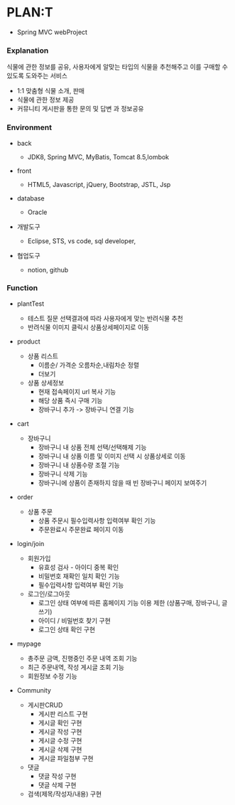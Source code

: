 # PLAN:T
 - Spring MVC webProject
 
 ### Explanation
  식물에 관한 정보를 공유, 사용자에게 알맞는 타입의 식물을 추천해주고 이를 구매할 수 있도록 도와주는 서비스
 
  * 1:1 맞춤형 식물 소개, 판매
  * 식물에 관한 정보 제공
  * 커뮤니티 게시판을 통한 문의 및 답변 과 정보공유

 ### Environment
  * back
    * JDK8, Spring MVC, MyBatis, Tomcat 8.5,lombok
  
  * front
    * HTML5, Javascript, jQuery, Bootstrap, JSTL, Jsp
  
  * database
    * Oracle
  * 개발도구
    * Eclipse, STS, vs code, sql developer, 
  * 협업도구
    * notion, github 


 ### Function
  * plantTest
      * 테스트 질문 선택결과에 따라 사용자에게 맞는 반려식물 추천
      * 반려식물 이미지 클릭시 상품상세페이지로 이동

  * product
    * 상품 리스트 
      * 이름순/ 가격순 오름차순,내림차순 정렬 
      * 더보기 
    * 상품 상세정보 
      * 현재 접속페이지 url 복사 기능
      * 해당 상품 즉시 구매 기능
      * 장바구니 추가 -> 장바구니 연결 기능
      
  * cart 
    * 장바구니 
      * 장바구니 내 상품 전체 선택/선택해제 기능 
      * 장바구니 내 상품 이름 및 이미지 선택 시 상품상세로 이동
      * 장바구니 내 상품수량 조절 기능
      * 장바구니 삭제 기능
      * 장바구니에 상품이 존재하지 않을 때 빈 장바구니 페이지 보여주기

  * order 
    * 상품 주문 
      * 상품 주문시 필수입력사항 입력여부 확인 기능
      * 주문완료시 주문완료 페이지 이동

  * login/join
      * 회원가입 
        * 유효성 검사 - 아이디 중복 확인 
        * 비밀번호 재확인 일치 확인 기능
        * 필수입력사항 입력여부 확인 기능
      * 로그인/로그아웃 
        * 로그인 상태 여부에 따른 홈페이지 기능 이용 제한 (상품구매, 장바구니, 글쓰기)
        * 아이디 / 비밀번호 찾기 구현
        * 로그인 상태 확인 구현
        
   * mypage
      * 총주문 금액, 진행중인 주문 내역 조회 기능
      * 최근 주문내역, 작성 게시글 조회 기능
      * 회원정보 수정 기능
      
   * Community
      * 게시판CRUD
         * 게시판 리스트 구현
         * 게시글 확인 구현
         * 게시글 작성 구현
         * 게시글 수정 구현
         * 게시글 삭제 구현
         * 게시글 파일첨부 구현
      * 댓글
         * 댓글 작성 구현
         * 댓글 삭제 구현
      * 검색(제목/작성자/내용) 구현
